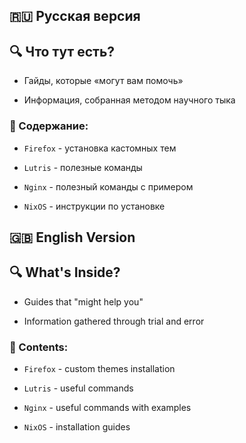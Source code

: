 ## 🇷🇺 Русская версия

## 🔍 Что тут есть?
- Гайды, которые «могут вам помочь»
  
- Информация, собранная методом научного тыка  

### 📝 Содержание:
- `Firefox` - установка кастомных тем 

- `Lutris` - полезные команды 

- `Nginx` - полезный команды с примером

- `NixOS` - инструкции по установке


## 🇬🇧 English Version

## 🔍 What's Inside?
- Guides that "might help you"

- Information gathered through trial and error

### 📝 Contents:
- `Firefox` - custom themes installation

- `Lutris` - useful commands

- `Nginx` - useful commands with examples

- `NixOS` - installation guides
